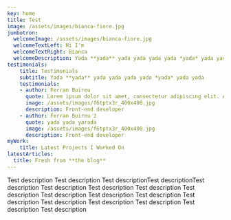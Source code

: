 ```yaml
---
key: home
title: Test
image: /assets/images/bianca-fiore.jpg
jumbotron:
  welcomeImage: /assets/images/bianca-fiore.jpg
  welcomeTextLeft: Hi I'm
  welcomeTextRight: Bianca
  welcomeDescription: Yada **yada** yada yada yada yada *yada* yada yada
testimonials:
    title: Testimonials
    subtitle: Yada **yada** yada yada yada yada *yada* yada yada
    testimonials:
    - author: Ferran Buireu
      quote: Lorem ipsum dolor sit amet, consectetur adipiscing elit. At enim hic etiam dolore. Facillimum id quidem est, inquam. Vide, quantum, inquam, fallare, Torquate. […]
      image: /assets/images/f6tptx3r_400x400.jpg
      description: Front-end developer
    - author: Ferran Buireu 2
      quote: yada yada yarada
      image: /assets/images/f6tptx3r_400x400.jpg
      description: Front-end developer
myWork:
    title: Latest Projects I Worked On
latestArticles:
  title: Fresh from **the blog**
---
```

Test description Test description Test descriptionTest descriptionTest description Test description Test description Test description Test description Test description Test description Test description Test description Test description Test description Test description Test description Test description
